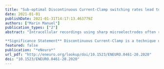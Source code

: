 ```yaml
---
title: "Sub-optimal Discontinuous Current-Clamp switching rates lead to deceptive mouse neuronal firing"
date: 2021-01-01
publishDate: 2021-01-31T14:17:13.463779Z
authors: ["Marin Manuel"]
publication_types: ["2"]
abstract: "Intracellular recordings using sharp microelectrodes often rely on a technique called Discontinuous Current-Clamp to accurately record the membrane potential while injecting current through the same microelectrode. It is well known that a poor choice of DCC switching rate can lead to under-or over-estimation of the cell potential, however, its effect on the cell firing is rarely discussed. Here, we show that sub-optimal switching rates lead to an overestimation of cell excitability. We performed intracellular recordings of mouse spinal motoneurons and recorded their firing in response to pulses and ramps of current in Bridge and DCC mode at various switching rates. We demonstrate that using an incorrect (too low) DCC frequency leads not only to an underestimation of the input resistance, but also, paradoxically, to an artificial overestimation of the firing of these cells: neurons fire at lower current, and at higher frequencies than at higher DCC rates, or than the same neuron recorded in Bridge mode. These effects are dependent on the membrane time constant of the recorded cell, and special care needs to be taken in large cells with very short time constants. Our work highlights the importance of choosing an appropriate DCC switching rate to obtain not only accurate membrane potential readings but also an accurate representation of the firing of the cell.

**Significance Statement** Discontinuous Current-Clamp is a technique often used during intracellular recordings in vivo. However, incorrect usage of this technique can lead to incorrect interpretations. Poor choice of the DCC switching rate can lead to under- or over-estimation of the cell potential. In addition, we show here that sub-optimal switching rates lead to an overestimation of the cell excitability."
featured: false
publication: "*eNeuro*"
url_pdf: "http://eneuro.org/lookup/doi/10.1523/ENEURO.0461-20.2020"
doi: "10.1523/ENEURO.0461-20.2020"
---
```


